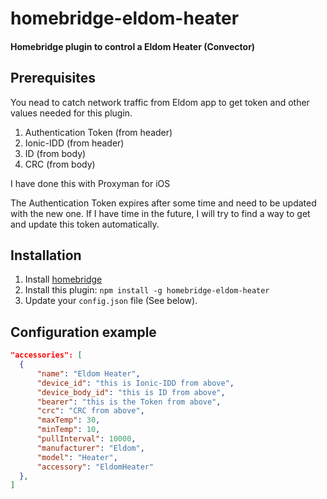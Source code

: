# homebridge-eldom-heater

#### Homebridge plugin to control a Eldom Heater (Convector)

## Prerequisites

You nead to catch network traffic from Eldom app to get token and other values needed for this plugin.
1. Authentication Token (from header)
2. Ionic-IDD (from header)
3. ID (from body)
4. CRC (from body)

I have done this with Proxyman for iOS

The Authentication Token expires after some time and need to be updated with the new one. If I have time in the future, I will try to find a way to get and update this token automatically.

## Installation

1. Install [homebridge](https://github.com/homebridge/homebridge#installation-details)
2. Install this plugin: `npm install -g homebridge-eldom-heater`
3. Update your `config.json` file (See below).

## Configuration example

```json
"accessories": [
  {
      "name": "Eldom Heater",
      "device_id": "this is Ionic-IDD from above",
      "device_body_id": "this is ID from above",
      "bearer": "this is the Token from above",
      "crc": "CRC from above",
      "maxTemp": 30,
      "minTemp": 10,
      "pullInterval": 10000,
      "manufacturer": "Eldom",
      "model": "Heater",
      "accessory": "EldomHeater"
  },
]
```